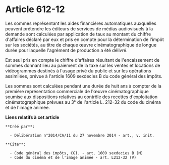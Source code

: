 # Article 612-12

Les sommes représentant les aides financières automatiques auxquelles peuvent prétendre les éditeurs de services de médias
audiovisuels à la demande sont calculées par application de taux au montant du chiffre d'affaires déclaré par eux et pris en
compte pour la détermination de l'impôt sur les sociétés, au titre de chaque œuvre cinématographique de longue durée pour
laquelle l'agrément de production a été délivré. 

Est seul pris en compte le chiffre d'affaires résultant de l'encaissement de sommes donnant lieu au paiement de la taxe sur
les ventes et locations de vidéogrammes destinés à l'usage privé du public et sur les opérations assimilées, prévue à
l'article 1609 sexdecies B du code général des impôts. 

Les sommes sont calculées pendant une durée de huit ans à compter de la première représentation commerciale de l'œuvre
cinématographique soumise aux dispositions relatives au contrôle des recettes d'exploitation cinématographique prévues au 3°
de l'article L. 212-32 du code du cinéma et de l'image animée.

**Liens relatifs à cet article**

	**Créé par**:

	  - Délibération n°2014/CA/11 du 27 novembre 2014 - art., v. init.

	**Cite**:

	  - Code général des impôts, CGI. - art. 1609 sexdecies B (M)
	  - Code du cinéma et de l'image animée - art. L212-32 (V)
